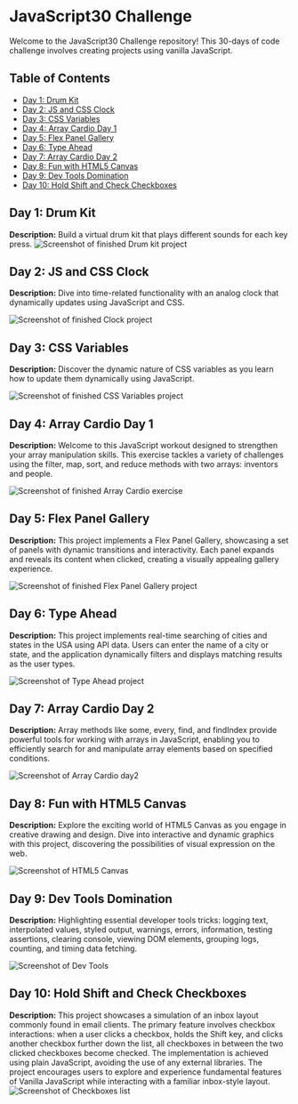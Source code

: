 # JavaScript30 Challenge

Welcome to the JavaScript30 Challenge repository! This 30-days of code challenge involves creating projects using vanilla JavaScript.

## Table of Contents

- [Day 1: Drum Kit](#day-1-drum-kit)
- [Day 2: JS and CSS Clock](#day-2-js-and-css-clock)
- [Day 3: CSS Variables](#day-3-css-variables)
- [Day 4: Array Cardio Day 1](#day-4-array-cardio-day-1)
- [Day 5: Flex Panel Gallery](#day-5-flex-panel-gallery)
- [Day 6: Type Ahead](#day-6-type-ahead)
- [Day 7: Array Cardio Day 2](#day-7-array-cardio-day-2)
- [Day 8: Fun with HTML5 Canvas](#day-8-fun-with-html5-canvas)
- [Day 9: Dev Tools Domination](#day-9-dev-tools-domination)
- [Day 10: Hold Shift and Check Checkboxes](#day-10-hold-shift-and-check-checkboxes)

## Day 1: Drum Kit

**Description:** Build a virtual drum kit that plays different sounds for each key press.
![Screenshot of finished Drum kit project](https://github.com/Rgit915/JavaScript30/blob/340929d1362c8facdc21fed94e4e90d4cae296d6/01%20-%20JavaScript%20Drum%20Kit/drum-kit.png)

## Day 2: JS and CSS Clock

**Description:** Dive into time-related functionality with an analog clock that dynamically updates using JavaScript and CSS.

![Screenshot of finished Clock project](https://github.com/Rgit915/JavaScript30/blob/7353b8bc853f6a44a459d554abbc34125c2f7d8c/02%20-%20JS%20and%20CSS%20Clock/docs/JS-CSS_Clock.png)

## Day 3: CSS Variables

**Description:** Discover the dynamic nature of CSS variables as you learn how to update them dynamically using JavaScript.

![Screenshot of finished CSS Variables project](https://github.com/Rgit915/JavaScript30/blob/73904010e64ea5a4a0ac81cd3a2aa14ed4a30998/03%20-%20CSS%20Variables/CSS-variables.png)

## Day 4: Array Cardio Day 1
**Description:** Welcome to this JavaScript workout designed to strengthen your array manipulation skills. This exercise tackles a variety of challenges using the filter, map, sort, and reduce methods with two arrays: inventors and people.

![Screenshot of finished Array Cardio exercise](https://github.com/Rgit915/JavaScript30/blob/master/07%20-%20Array%20Cardio%20Day%202/Array-cardio-day2.png)

## Day 5: Flex Panel Gallery
**Description:** This project implements a Flex Panel Gallery, showcasing a set of panels with dynamic transitions and interactivity. Each panel expands and reveals its content when clicked, creating a visually appealing gallery experience.

![Screenshot of finished Flex Panel Gallery project](https://github.com/Rgit915/JavaScript30/blob/master/05%20-%20Flex%20Panel%20Gallery/docs/flex-panel-gallery.png)

## Day 6: Type Ahead
**Description:** This project implements real-time searching of cities and states in the USA using API data. Users can enter the name of a city or state, and the application dynamically filters and displays matching results as the user types.

![Screenshot of Type Ahead project](https://github.com/Rgit915/JavaScript30/blob/master/06%20-%20Type%20Ahead/type-ahead.png)

## Day 7: Array Cardio Day 2
**Description:** Array methods like some, every, find, and findIndex provide powerful tools for working with arrays in JavaScript, enabling you to efficiently search for and manipulate array elements based on specified conditions.

![Screenshot of Array Cardio day2](https://github.com/Rgit915/JavaScript30/blob/master/07%20-%20Array%20Cardio%20Day%202/Array-cardio-day2.png)

## Day 8: Fun with HTML5 Canvas

**Description:**
Explore the exciting world of HTML5 Canvas as you engage in creative drawing and design. Dive into interactive and dynamic graphics with this project, discovering the possibilities of visual expression on the web.

![Screenshot of HTML5 Canvas](https://github.com/Rgit915/JavaScript30/blob/master/08%20-%20Fun%20with%20HTML5%20Canvas/HTML5-Canvas.png)

## Day 9: Dev Tools Domination

**Description:**
Highlighting essential developer tools tricks: logging text, interpolated values, styled output, warnings, errors, information, testing assertions, clearing console, viewing DOM elements, grouping logs, counting, and timing data fetching.

![Screenshot of Dev Tools](https://github.com/Rgit915/JavaScript30/blob/master/09%20-%20Dev%20Tools%20Domination/must-know-developer-tool.png)


## Day 10: Hold Shift and Check Checkboxes

**Description:**
This project showcases a simulation of an inbox layout commonly found in email clients. The primary feature involves checkbox interactions: when a user clicks a checkbox, holds the Shift key, and clicks another checkbox further down the list, all checkboxes in between the two clicked checkboxes become checked. The implementation is achieved using plain JavaScript, avoiding the use of any external libraries. The project encourages users to explore and experience fundamental features of Vanilla JavaScript while interacting with a familiar inbox-style layout.
![Screenshot of Checkboxes list](https://github.com/Rgit915/JavaScript30/blob/master/10%20-%20Hold%20Shift%20and%20Check%20Checkboxes/hold-shift-checkboxes.png)